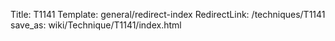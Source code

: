 Title: T1141
Template: general/redirect-index
RedirectLink: /techniques/T1141
save_as: wiki/Technique/T1141/index.html
